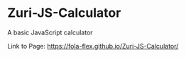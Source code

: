 # Zuri-JS-Calculator
A basic JavaScript calculator

Link to Page: https://fola-flex.github.io/Zuri-JS-Calculator/
